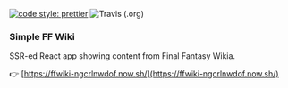 [![code style: prettier](https://img.shields.io/badge/code_style-prettier-ff69b4.svg?style=flat-square)](https://github.com/prettier/prettier)
![Travis (.org)](https://img.shields.io/travis/kcjpop/ffwiki.svg?style=flat-square)

### Simple FF Wiki

SSR-ed React app showing content from Final Fantasy Wikia.

:point_right: [https://ffwiki-ngcrlnwdof.now.sh/](https://ffwiki-ngcrlnwdof.now.sh/)
